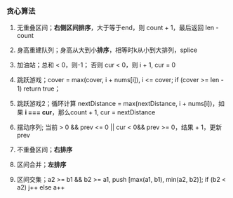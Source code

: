 ### 贪心算法

1. 无重叠区间；**右侧区间排序**，大于等于end，则 count + 1，最后返回 len - count
2. 身高重建队列；身高从大到小**排序**，相等时k从小到大排列，splice
3. 加油站；总和 < 0，则-1； 否则 cur < 0，则 i + 1, cur = 0
4. 跳跃游戏；cover = max(cover, i + nums[i]), i <= cover; if (cover >= len - 1) return true；
5. 跳跃游戏2；循环计算 nextDistance = max(nextDistance, i + nums[i])，如果 **i === cur**，那么count + 1, cur = nextDistance
6. 摆动序列; 当前 > 0 && prev <= 0 || cur < 0&& prev >= 0，结果 + 1，更新prev

1. 不重叠区间；**右排序**
2. 区间合并；**左排序**
3. 区间交集；a2 >= b1 && b2 >= a1, push [max(a1, b1), min(a2, b2)]; if (b2 < a2) j++ else a++
